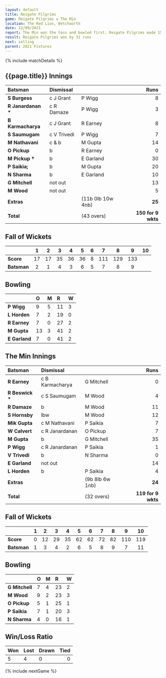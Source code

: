 ```yaml
---
layout: default
title: Reigate Pilgrims
game: Reigate Pilgrims v The Min
location: The Red Lion, Betchworth
date: 12/09/2021
report: The Min won the toss and bowled first. Reigate Pilgrims made 150 for 9 wkts. The Min made 119 all out in reply.
result: Reigate Pilgrims won by 31 runs
next: selling
parent: 2021 Fixtures
---
```


{% include matchDetails %}

## {{page.title}} Innings

| Batsman | Dismissal | | Runs |
|:---|:---|---|---:|
| **S Burgess** | c J Grant | P Wigg | 8 |
| **R Janardanan &#42;** | c R Damaze | P Wigg | 3 |
| **B Karmacharya** | c J Grant | R Earney | 8 |
| **S Saumugam** | c V Trivedi | P Wigg | 7 |
| **M Nathavani** | c & b | M Gupta | 14 |
| **O Pickup** | b  | R Earney | 0 |
| **M Pickup &#8224;** | b | E Garland | 30 |
| **P Saikia;** | b | M Gupta | 20 |
| **N Sharma** | b | E Garland | 10 |
| **G Mitchell** | not out |  | 13 |
| **M Wood** | not out |  | 5 |
| **Extras** | | (11b 0lb 10w 4nb) | **25** |
| **Total** | | (43 overs) | **150 for 9 wkts** |

## Fall of Wickets

| | 1 | 2 | 3 | 4 | 5 | 6 | 7 | 8 | 9 | 10 |
|---|:---:|:---:|:---:|:---:|:---:|:---:|:---:|:---:|:---:|:---:|
| **Score** | 17 | 17 | 35 | 36 | 36 | 8 | 111 | 129 | 133 |  |
| **Batsman** | 2 | 1 | 4 | 3 | 6 | 5 | 7 | 8 | 9 |  |

## Bowling

| | O | M | R | W |
|---|:---|:---|:---|:---|
| **P Wigg** | 9 | 5 | 11 | 3 |
| **L Horden** | 7 | 2 | 19 | 0 |
| **R Earney** | 7 | 0 | 27 | 2 |
| **M Gupta** | 13 | 3 | 41 | 2 |
| **E Garland** | 7 | 0 | 41 | 2 |

## The Min Innings

| Batsman | Dismissal | | Runs |
|:---|:---|---|---:|
| **R Earney** | c B Karmacharya | G Mitchell | 0 |
| **R Beswick &#42;** | c S Saumugam | M Wood | 4 |
| **R Damaze** | b | M Wood | 11 |
| **S Hornsby** | lbw | M Wood | 12 |
| **Mik Gupta** | c M Nathavani | P Saikia | 7 |
| **W Calvert** | c R Janardanan | O Pickup | 7 |
| **M Gupta** | b | G Mitchell | 35 |
| **P Wigg** | c R Janardanan | P Saikia | 1 |
| **V Trivedi** | b | N Sharma | 0 |
| **E Garland** | not out |  | 14 |
| **L Horden** | b | P Saikia | 4 |  
| **Extras** | | (9b 8lb 6w 1nb) | **24** |
| **Total** | | (32 overs) | **119 for 9 wkts** |

## Fall of Wickets

| | 1 | 2 | 3 | 4 | 5 | 6 | 7 | 8 | 9 | 10 |
|---|:---:|:---:|:---:|:---:|:---:|:---:|:---:|:---:|:---:|:---:|
| **Score** | 0 | 12 | 29 | 35 | 62 | 62 | 72 | 82 | 110 | 119 |
| **Batsman** | 1 | 3 | 4 | 2 | 6 | 5 | 8 | 9 | 7 | 11 |

## Bowling

| | O | M | R | W |
|---|:---|:---|:---|:---|
| **G Mitchell** | 7 | 4 | 23 | 2 |
| **M Wood** | 9 | 2 | 23 | 3 |
| **O Pickup** | 5 | 1 | 25 | 1 |
| **P Saikia** | 7 | 1 | 20 | 3 |
| **N Sharma** | 4 | 0 | 16 | 1 |

## Win/Loss Ratio

| Won | Lost | Drawn | Tied |
|:---|:---|:---|---:|
| 5 | 4 | 0 | 0 |

{% include nextGame %}
